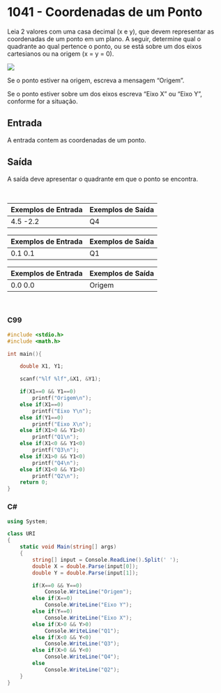 1041 - Coordenadas de um Ponto
==============================

Leia 2 valores com uma casa decimal (x e y), que devem representar as coordenadas de um ponto em um plano. A seguir, determine qual o quadrante ao qual pertence o ponto, ou se está sobre um dos eixos cartesianos ou na origem (x = y = 0).

![](https://resources.beecrowd.com.br/gallery/images/problems/UOJ_1041.png)

Se o ponto estiver na origem, escreva a mensagem “Origem”.

Se o ponto estiver sobre um dos eixos escreva “Eixo X” ou “Eixo Y”, conforme for a situação.

Entrada
-------

A entrada contem as coordenadas de um ponto.

Saída
-----

A saída deve apresentar o quadrante em que o ponto se encontra.

&nbsp;

| Exemplos de Entrada | Exemplos de Saída |
|---------------------|-------------------|
| 4.5 -2.2            | Q4                |

| Exemplos de Entrada | Exemplos de Saída |
|---------------------|-------------------|
| 0.1 0.1             | Q1                |

| Exemplos de Entrada | Exemplos de Saída |
|---------------------|-------------------|
| 0.0 0.0             | Origem            |

&nbsp;

### C99

```c
#include <stdio.h>
#include <math.h>

int main(){

    double X1, Y1;

    scanf("%lf %lf",&X1, &Y1);

    if(X1==0 && Y1==0)
        printf("Origem\n");
    else if(X1==0)
        printf("Eixo Y\n");
    else if(Y1==0)
        printf("Eixo X\n");
    else if(X1>0 && Y1>0)
        printf("Q1\n");
    else if(X1<0 && Y1<0)
        printf("Q3\n");
    else if(X1>0 && Y1<0)
        printf("Q4\n");
    else if(X1<0 && Y1>0)
        printf("Q2\n");
    return 0;
}
```

### C#

```cs
using System;

class URI
{
    static void Main(string[] args)
    {
        string[] input = Console.ReadLine().Split(' ');
        double X = double.Parse(input[0]);
        double Y = double.Parse(input[1]);

        if(X==0 && Y==0)
            Console.WriteLine("Origem");
        else if(X==0)
            Console.WriteLine("Eixo Y");
        else if(Y==0)
            Console.WriteLine("Eixo X");
        else if(X>0 && Y>0)
            Console.WriteLine("Q1");
        else if(X<0 && Y<0)
            Console.WriteLine("Q3");
        else if(X>0 && Y<0)
            Console.WriteLine("Q4");
        else
            Console.WriteLine("Q2");
    }
}
```